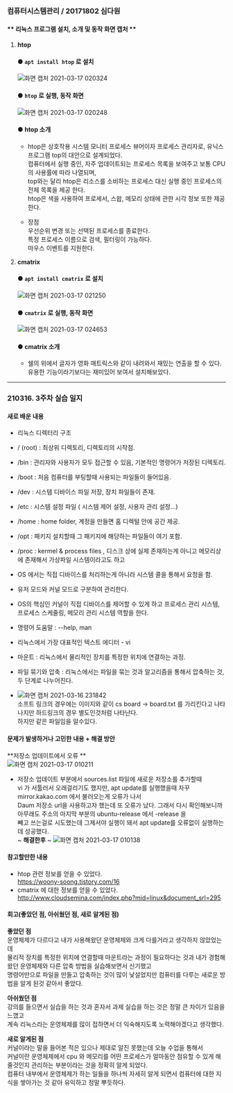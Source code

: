 ### 컴퓨터시스템관리 / 20171802 심다원

#### ** **리눅스 프로그램 설치, 소개 및 동작 화면 캡처** **   
  1. **htop**   
      #### ● ``` apt install htop ``` 로 설치   
       
                        
       ![화면 캡처 2021-03-17 020324](https://user-images.githubusercontent.com/79961001/111351931-04148680-86c7-11eb-91a3-27f9e090239d.png)   
     
     
      #### ● ``` htop ``` 로 실행, 동작 화면      
     ![화면 캡처 2021-03-17 020248](https://user-images.githubusercontent.com/79961001/111351997-1262a280-86c7-11eb-8f81-5ebad0a0db6b.png)   
     
      #### ● htop 소개   
      
     + htop은 상호작용 시스템 모니터 프로세스 뷰어이자 프로세스 관리자로, 유닉스 프로그램 top의 대안으로 설계되었다.    
       컴퓨터에서 실행 중인, 자주 업데이트되는 프로세스 목록을 보여주고 보통 CPU의 사용률에 따라 나열되며,   
       top와는 달리 htop은 리소스를 소비하는 프로세스 대신 실행 중인 프로세스의 전체 목록을 제공 한다.   
       htop은 색을 사용하여 프로세서, 스왑, 메모리 상태에 관한 시각 정보 또한 제공한다.   

     + 장점   
       우선순위 변경 또는 선택된 프로세스를 종료한다.    
       특정 프로세스 이름으로 검색, 필터링이 가능하다.   
       마우스 이벤트를 지원한다.   
          
          
  2. **cmatrix**   
   
     #### ● ``` apt install cmatrix ``` 로 설치   
     ![화면 캡처 2021-03-17 021250](https://user-images.githubusercontent.com/79961001/111355954-37f1ab00-86cb-11eb-850c-16323c5f412a.png)    
     
     
     #### ●  ``` cmatrix ``` 로 실행, 동작 화면   
     ![화면 캡처 2021-03-17 024653](https://user-images.githubusercontent.com/79961001/111355894-27413500-86cb-11eb-83e7-e71abb8d4129.png)   
     
     #### ● cmatrix 소개 
     + 쉘의 위에서 글자가 영화 매트릭스와 같이 내려와서 재밌는 연출을 할 수 있다. 유용한 기능이라기보다는 재미있어 보여서 설치해보았다.   
      
  
-----------   



### 210316. 3주차 실습 일지


#### **새로 배운 내용**
  
  + 리눅스 디렉터리 구조
  + / (root) : 최상위 디렉토리, 디렉토리의 시작점.  
  + /bin : 관리자와 사용자가 모두 접근할 수 있음, 기본적인 명령어가 저장된 디렉토리.  
  + /boot : 처음 컴퓨터를 부팅할때 사용되는 파일들이 들어있음.  
  + /dev : 시스템 디바이스 파일 저장, 장치 파일들이 존재.  
  + /etc : 시스템 설정 파일 ( 시스템 제어 설정, 사용자 관리 설정...)   
  + /home : home folder, 계정을 만들면 홈 디렉털 안에 공간 제공.  
  + /opt : 패키지 설치할때 그 패키지에 해당하는 파일들이 여기 포함.   
  + /proc : kermel & process files , 디스크 상에 실제 존재하는게 아니고 메모리상에 존재해서 가상파일 시스템이라고도 하고   
     
  + OS 에서는 직접 디바이스를 처리하는게 아니라 시스템 콜을 통해서 요청을 함.   
  + 유저 모드와 커널 모드로 구분하여 관리한다.   
  + OS의 핵심인 커널이 직접 디바이스를 제어할 수 있게 하고 프로세스 관리 시스템,   
    프로세스 스케줄링, 메모리 관리 시스템 역할을 한다.  
  + 명령어 도움말 : --help, man    
  + 리눅스에서 가장 대표적인 텍스트 에디터 - vi      
  + 마운트 : 리눅스에서 물리적인 장치를 특정한 위치에 연결하는 과정.  
  + 파일 묶기와 압축 : 리눅스에서는 파일을 묶는 것과 알고리즘을 통해서 압축하는 것, 
    두 단계로 나누어진다.
  + ![화면 캡처 2021-03-16 231842](https://user-images.githubusercontent.com/79961001/111324817-75940b00-86ae-11eb-8603-fc961293da1e.png)   
    소프트 링크의 경우에는 이미지와 같이 cs board -> board.txt 를 가리킨다고 나타나지만 하드링크의 경우 별도인것처럼 나타난다.   
    하지만 같은 파일임을 알수있다. 
    
    
#### **문제가 발생하거나 고민한 내용 + 해결 방안**  
**저장소 업데이트에서 오류 **   
    ![화면 캡처 2021-03-17 010211](https://user-images.githubusercontent.com/79961001/111358208-6ff9ed80-86cd-11eb-90a6-ee331087cff2.png)   
    

  + 저장소 업데이트 부분에서 sources.list 파일에 새로운 저장소를 추가할때   
    vi 가 서툴러서 오래걸리기도 했지만, apt update를 실행했을때 자꾸 mirror.kakao.com 에서 불러오는게 오류가 나서    
    Daum 저장소 url을 사용하고자 했는데 또 오류가 났다. 그래서 다시 확인해보니까 아무래도 주소의 마지막 부분의 ubuntu-release 에서 -release 을   
    빼고 쓰는걸로 시도했는데 그제서야 실행이 돼서 apt update를 오류없이 실행하는데 성공했다.   
    ~ **해결한후** ~
    ![화면 캡처 2021-03-17 010138](https://user-images.githubusercontent.com/79961001/111357629-d2062300-86cc-11eb-8e64-0cb338dce8d9.png)      





#### **참고할만한 내용**   
  + htop 관련 정보를 얻을 수 있었다.   
  https://woony-soong.tistory.com/16   
  + cmatrix 에 대한 정보를 얻을 수 있었다.   
  http://www.cloudsemina.com/index.php?mid=linux&document_srl=295   

#### **회고(좋았던 점, 아쉬웠던 점, 새로 알게된 점)**

**좋았던 점**   
운영체제가 다르다고 내가 사용해왔던 운영체제와 크게 다를거라고 생각하지 않았었는데    
물리적 장치를 특정한 위치에 연결할때 마운트라는 과정이 필요하다는 것과 내가 경험해왔던 운영체제와 다른 압축 방법을 실습해보면서 신기했고       
명령어만으로 파일을 만들고 압축하는 것이 많이 낯설었지만 컴퓨터를 다루는 새로운 방법을 알게 된것 같아서 좋았다.   



**아쉬웠던 점**    
강의를 들으면서 실습을 하는 것과 혼자서 과제 실습을 하는 것은 정말 큰 차이가 있음을 느꼈고   
계속 리눅스라는 운영체제를 많이 접하면서 더 익숙해지도록 노력해야겠다고 생각했다.   


**새로 알게된 점**   
커널이라는 말을 들어본 적은 있으나 제대로 알진 못했는데 오늘 수업을 통해서   
커널이란 운영체제에서 cpu 와 메모리를 어떤 프로세스가 얼마동안 점유할 수 있게 해줄것인지 관리하는 부분이라는 것을 정확히 알게 되었다.   
컴퓨터 내부에서 운영체제가 하는 일들을 하나씩 자세히 알게 되면서 컴퓨터에 대한 지식을 쌓아가는 것 같아 유익하고 정말 뿌듯하다. 
